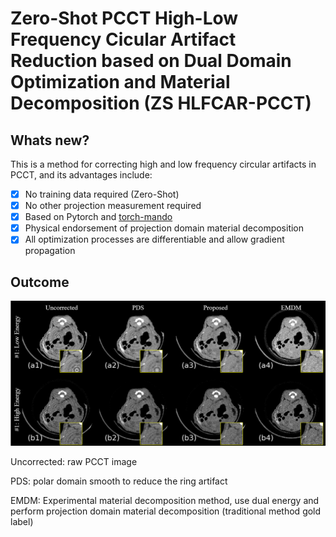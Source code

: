 # Zero-Shot PCCT High-Low Frequency Cicular Artifact Reduction based on Dual Domain Optimization and Material Decomposition (ZS HLFCAR-PCCT)

## Whats new?

This is a method for correcting high and low frequency circular artifacts in PCCT, and its advantages include:

- [x] No training data required (Zero-Shot)
- [x] No other projection measurement required
- [x] Based on Pytorch and [torch-mando](https://github.com/SEU-CT-Recon/torch-mando)
- [x] Physical endorsement of projection domain material decomposition
- [x] All optimization processes are differentiable and allow gradient propagation

## Outcome

![fig1](.assets/fig1.png)

Uncorrected: raw PCCT image

PDS: polar domain smooth to reduce the ring artifact

EMDM: Experimental material decomposition method, use dual energy and perform projection domain material decomposition (traditional method gold label)

